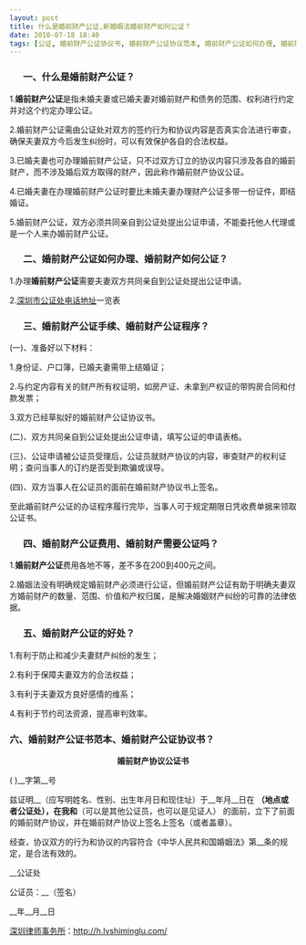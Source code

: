 ```yaml
---
layout: post
title: 什么是婚前财产公证,新婚姻法婚前财产如何公证？
date: 2010-07-18 18:40
tags: [公证, 婚前财产公证协议书, 婚前财产公证协议范本, 婚前财产公证如何办理, 婚前财产公证手续, 婚前财产公证的好处, 婚前财产公证程序, 婚前财产公证范本样本, 婚前财产公证费用, 深圳离婚律师咨询]
---
```

<ol>
<h3>一、什么是婚前财产公证？</h3>
</ol>
1.<strong>婚前财产公证</strong>是指未婚夫妻或已婚夫妻对婚前财产和债务的范围、权利进行约定并对这个约定办理公证。

2.婚前财产公证需由公证处对双方的签约行为和协议内容是否真实合法进行审查，确保夫妻双方今后发生纠纷时，可以有效保护各自的合法权益。

3.已婚夫妻也可办理婚前财产公证，只不过双方订立的协议内容只涉及各自的婚前财产，而不涉及婚后双方取得的财产，因此称作婚前财产协议公证。

4.已婚夫妻在办理婚前财产公证时要比未婚夫妻办理财产公证多带一份证件，即结婚证。

5.婚前财产公证，双方必须共同亲自到公证处提出公证申请，不能委托他人代理或是一个人来办婚前财产公证。
<ol>
<h3>二、婚前财产公证如何办理、婚前财产如何公证？</h3>
</ol>
1.办理<strong>婚前财产公证</strong>需要夫妻双方共同亲自到公证处提出公证申请。

2.<a href="http://h.lvshiminglu.com/law/178.html" target="_blank">深圳市公证处电话地址</a>一览表
<ol>
<h3>三、婚前财产公证手续、婚前财产公证程序？</h3>
</ol>
(一)、准备好以下材料：

1.身份证、户口簿，已婚夫妻需带上结婚证；

2.与约定内容有关的财产所有权证明，如房产证、未拿到产权证的带购房合同和付款发票；

3.双方已经草拟好的婚前财产公证协议书。

(二)、双方共同亲自到公证处提出公证申请，填写公证的申请表格。

(三)、公证申请被公证员受理后，公证员就财产协议的内容，审查财产的权利证明；查问当事人的订约是否受到欺骗或误导。

(四)、双方当事人在公证员的面前在婚前财产协议书上签名。

至此婚前财产公证的办证程序履行完毕，当事人可于规定期限日凭收费单据来领取公证书。
<ol>
<h3>四、婚前财产公证费用、婚前财产需要公证吗？</h3>
</ol>
1.<strong>婚前财产公证</strong>费用各地不等，差不多在200到400元之间。

2.婚姻法没有明确规定婚前财产必须进行公证，但婚前财产公证有助于明确夫妻双方婚前财产的数量、范围、价值和产权归属，是解决婚姻财产纠纷的可靠的法律依据。
<ol>
<h3>五、婚前财产公证的好处？</h3>
</ol>
1.有利于防止和减少夫妻财产纠纷的发生；

2.有利于保障夫妻双方的合法权益；

3.有利于夫妻双方良好感情的维系；

4.有利于节约司法资源，提高审判效率。
<h3>六、婚前财产公证书范本、婚前财产公证协议书？</h3>

<p style="text-align: center;"><strong>婚前财产协议公证书</strong></p>
(  )__字第__号

兹证明__（应写明姓名、性别、出生年月日和现住址）于__年月__日在 __（地点或者公证处），在我和__（可以是其他公证员，也可以是见证人） 的面前，立下了前面的婚前财产协议，并在婚前财产协议上签名上签名（或者盖章）。

经查，协议双方的行为和协议的内容符合《中华人民共和国婚姻法》第__条的规定，是合法有效的。

__公证处

公证员：__（签名）

__年__月__日

<a href="http://h.lvshiminglu.com/">深圳律师事务所</a>：<a href="http://h.lvshiminglu.com/">http://h.lvshiminglu.com/</a>

